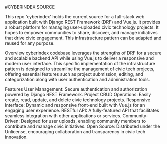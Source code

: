 #CYBERINDEX SOURCE

This repo 'cyberindex' holds the current source for a full-stack web application built with Django REST Framework (DRF) and Vue.js. It provides a robust platform for managing user-uploaded civic technology projects. It hopes to empower communities to share, discover, and manage initiatives that drive civic engagement. This infrastructure pattern can be adapted and reused for any purpose.

Overview
cyberindex codebase leverages the strengths of DRF for a secure and scalable backend API while using Vue.js to deliver a responsive and modern user interface. This specific implementation of the infrastructure pattern is designed to streamline the management of civic tech projects, offering essential features such as project submission, editing, and categorization along with user authentication and administration tools.

Features
User Management: Secure authentication and authorization powered by Django REST Framework.
Project CRUD Operations: Easily create, read, update, and delete civic technology projects.
Responsive Interface: Dynamic and responsive front-end built with Vue.js for an engaging user experience.
RESTful API: A fully-featured API that facilitates seamless integration with other applications or services.
Community-Driven: Designed for user uploads, enabling community members to contribute and manage civic initiatives.
Open Source: Distributed under the Unlicense, encouraging collaboration and transparency in civic tech innovation.
